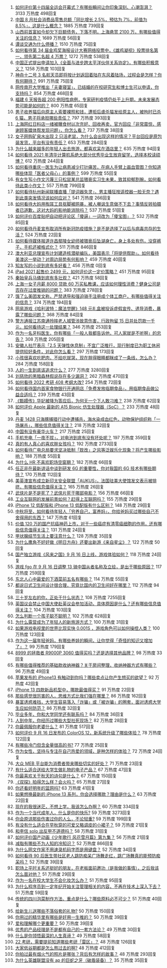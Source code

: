 1. [如何评价第十四届全运会开幕式？有哪些瞬间让你印象深刻、心潮澎湃？](https://www.zhihu.com/question/487062564) 3133 万热度 498回复
1. [中国 8 月社会消费品零售总额「同比增长 2.5%，预估为 7%，前值为 8.5%」，这是什么概念？](https://www.zhihu.com/question/486932494) 1885 万热度 739回复
1. [山西前首富如今却欠下巨额债务，下落不明，上海悬赏 2100 万，有哪些值得关注的信息？](https://www.zhihu.com/question/487252576) 1689 万热度 56回复
1. [谭谈交通为什么停播？](https://www.zhihu.com/question/322357580) 1510 万热度 75回复
1. [如何看待第 34 届金鸡奖海报设计大赛网络投票中，《雄鸡凝视》投票排名第一，领先第二名超 4 万票？](https://www.zhihu.com/question/483709218) 1272 万热度 538回复
1. [中国正式提出申请加入《全面与进步跨太平洋伙伴关系协定》，有哪些积极意义？](https://www.zhihu.com/question/487298162) 1258 万热度 103回复
1. [神舟十二号 3 名航天员即将按计划返回着陆在东风着陆场，过程会是怎样？你有何期待？](https://www.zhihu.com/question/486903558) 991 万热度 75回复
1. [网传南开大学推出「夫妻寝室」，已结婚的在校研究生和博士生可以申请，你支持吗？](https://www.zhihu.com/question/486664789) 854 万热度 468回复
1. [福建 6 天报告超 200 例阳性病例，专家研判疫情仍处于上升期，未来发展态势可能是如何的？](https://www.zhihu.com/question/487338745) 800 万热度 65回复
1. [男子收养猫后向原主人索要裸照和钱，遭拒后虐杀猫发给原主人，被拘时已杀 6 猫，男子将承担哪些责任？](https://www.zhihu.com/question/486853278) 797 万热度 393回复
1. [上海网红日料店一绪被曝食材以次充好、回收再卖，官方回应「非常震惊，感谢顾客媒体帮发现问题」，你怎么看？](https://www.zhihu.com/question/486860382) 737 万热度 38回复
1. [女子网购矿泉水出现 2 只活老鼠，为什么会出现这样的情况？平台回应是原包装发货，平台有没有责任？](https://www.zhihu.com/question/487171888) 653 万热度 284回复
1. [为什么越来越多的年轻人出去旅游，都喜欢呆在酒店里？](https://www.zhihu.com/question/485764522) 635 万热度 94回复
1. [如何看待 2021 年清华计算机系绝大部分优秀毕业生放弃留学，选择本校读硕博？](https://www.zhihu.com/question/486936926) 612 万热度 244回复
1. [如何看待重庆一医生为让病患减少打针痛苦，在病人手臂上画血管图？你知道哪些体现「医者父母心」的事例？](https://www.zhihu.com/question/487034308) 599 万热度 55回复
1. [有女生写小作文污蔑三只松鼠某总监猥亵实习生未果，致其抑郁割腕，如何看待此类小作文？](https://www.zhihu.com/question/486704342) 557 万热度 799回复
1. [如何看待杭州新闻联播直播「提词器失灵」，男主播狂按遥控器一脸无奈？遇到此类突发情况该如何应对？](https://www.zhihu.com/question/487183789) 541 万热度 266回复
1. [如何看待大妈用掏耳工具抠脚被网暴，被人嘲讽生意做不下去？事情反转拍摄者已道歉，这对大妈的影响能消除吗？](https://www.zhihu.com/question/487198728) 537 万热度 51回复
1. [如何评价百度贴吧自动把评论区「傻逼」一词改为「傻宝图」？](https://www.zhihu.com/question/486910251) 532 万热度 85回复
1. [如何看待丹麦宣布取消所有新冠防疫措施？是不是选择了以后与病毒共存的生活？](https://www.zhihu.com/question/486885290) 524 万热度 22回复
1. [如何看待媒体报道许昌鄢陵女幼师被猥亵后坠湖身亡，身上多处有伤，没穿裤子，手机还被格式化？](https://www.zhihu.com/question/486478473) 511 万热度 846回复
1. [澳大利亚总理宣布计划建造核潜艇编队，美国表示「将提供帮助」。如何看待美澳这一举动？对周边局势有何影响？](https://www.zhihu.com/question/487196387) 459 万热度 40回复
1. [知友写的小说到底有多好看？](https://www.zhihu.com/xen/market/ecom-page/1420714367965421568) 456 万热度 0回复
1. [iPad 2021 起售价 2499 元，如何评价这一定价策略？](https://www.zhihu.com/question/486894087) 451 万热度 95回复
1. [秦始皇兵马俑到底有多壮观？](https://www.zhihu.com/question/64107181) 421 万热度 58回复
1. [上海一女子月薪 8000 贷款 60 万买私教课，应该如何理性消费？健身公司是否存在过度推销的问题？](https://www.zhihu.com/question/487006969) 383 万热度 278回复
1. [饿了么美团发文称，严禁诱导和强迫骑手注册成个体工商户，有哪些值得关注的信息？](https://www.zhihu.com/question/486968340) 374 万热度 194回复
1. [网易游戏《哈利波特：魔法觉醒》148 元礼盒被投诉虚假宣传、诱导消费，暴露了哪些问题？](https://www.zhihu.com/question/486055459) 368 万热度 84回复
1. [警方通报江苏南通拎摔老人城管涉故意伤害，行政拘留 15 日并处罚款一千元，如何看待这一处理结果？](https://www.zhihu.com/question/487156357) 346 万热度 253回复
1. [作为一名牙科医生，你有哪些「一般人我都告诉他，可人家就是不听啊」的忠告？](https://www.zhihu.com/question/56477060) 308 万热度 205回复
1. [安徽人社厅表示「2.5 天弹性休息制」不宜广泛推行，现行制度已为职工休闲提供较好条件，对此你怎么看？](https://www.zhihu.com/question/486533626) 297 万热度 173回复
1. [小孩很喜欢吃肥肉，不给吃就哭，现在胖得眼睛都眯成了一条线，怎么办？](https://www.zhihu.com/question/486703443) 284 万热度 158回复
1. [人的一生到底该追求什么？](https://www.zhihu.com/question/38869606) 277 万热度 3280回复
1. [刘慈欣的黑暗森林假说存在多少漏洞？](https://www.zhihu.com/question/451440009) 262 万热度 470回复
1. [如何看待 2022 考研 408 考纲大改?](https://www.zhihu.com/question/486872497) 254 万热度 72回复
1. [如何看待国内首家食物银行开通网店「免费发放临期食品」，用临期食品做公益合适吗？](https://www.zhihu.com/question/487145213) 239 万热度 43回复
1. [《甄嬛传》华妃被降为答应后，为何无一个下人敢刁难？](https://www.zhihu.com/question/485335805) 238 万热度 62回复
1. [如何评价 Apple 最新的 A15 Bionic 仿生处理器（SoC）？](https://www.zhihu.com/question/486896326) 233 万热度 48回复
1. [丹麦 1428 只海豚捕猎行动中遭捕杀，海水染成血红色，动物保护组织称「一场屠杀」，哪些信息值得关注？](https://www.zhihu.com/question/486715589) 218 万热度 32回复
1. [中国有没有豪华火车？](https://www.zhihu.com/question/24385576) 217 万热度 25回复
1. [手机充电「一夜不拔」，对电池到底有没有坏处呢？](https://www.zhihu.com/question/351666337) 197 万热度 359回复
1. [真的有人真心的喜欢胖女孩吗？](https://www.zhihu.com/question/434828045) 192 万热度 2733回复
1. [如何看待广电总局要求坚决抵制「耽改」之风等泛娱乐化现象？将产生哪些影响？](https://www.zhihu.com/question/487337737) 188 万热度 55回复
1. [为什么 HR 不喜欢职场空窗期？](https://www.zhihu.com/question/484805276) 182 万热度 66回复
1. [任正非在最新讲话中谈到研发 6G 的重要性，你对我国的 6G 技术有哪些期待？](https://www.zhihu.com/question/486891354) 170 万热度 112回复
1. [美英澳宣布成立新印太安全联盟「AUKUS」，法国驻美大使馆发文表示被排挤，有哪些信息值得关注？](https://www.zhihu.com/question/487258464) 165 万热度 26回复
1. [武侠片是不是死了？武侠片死于哪部电影？](https://www.zhihu.com/question/19633656) 156 万热度 66回复
1. [工业互联网的发展前景如何？赶得上互联网吗？](https://www.zhihu.com/question/328370648) 155 万热度 29回复
1. [iPhone 12 低配版和 iPhone 13 低配版有什么区别？](https://www.zhihu.com/question/487015263) 148 万热度 29回复
1. [中秋将至，如何看待年轻人「穷养自己，富养妈」，你给爸妈买过哪些自己不舍得用的东西？](https://www.zhihu.com/question/487207477) 147 万热度 61回复
1. [价值 120 万的国产抗癌神药上市，对于一些癌症有清零癌细胞的作用，还有哪些信息值得关注？](https://www.zhihu.com/question/487048154) 131 万热度 24回复
1. [甲状腺结节生活上要注意什么？](https://www.zhihu.com/question/480834199) 128 万热度 35回复
1. [为什么鹰角不好好做《明日方舟》还要出新游《来自星尘》？](https://www.zhihu.com/question/487062782) 122 万热度 50回复
1. [国产独立游戏《风来之国》9 月 16 日上线，游戏体验如何？](https://www.zhihu.com/question/487026882) 118 万热度 24回复
1. [游戏 fgo 在 9 月 16 日调整 13 骑中国从者名称及立绘，是出于哪些原因？](https://www.zhihu.com/question/487087121) 117 万热度 259回复
1. [东北人心中最爱的下酒菜前五名有哪些？](https://www.zhihu.com/question/477928234) 114 万热度 55回复
1. [都说日式卫生间设计很合理，究竟比国内的卫生间好在哪里？](https://www.zhihu.com/question/475591520) 112 万热度 94回复
1. [三十岁左右的你，正处于什么状态？](https://www.zhihu.com/question/64072861) 108 万热度 7255回复
1. [英国议会禁止中国大使赴英议会参加活动，具体原因是什么？还有哪些信息值得关注？](https://www.zhihu.com/question/486913947) 104 万热度 103回复
1. [怎么判断一个孩子聪不聪明？](https://www.zhihu.com/question/460441961) 102 万热度 628回复
1. [为什么露营成为了年轻人的新旅游方式？](https://www.zhihu.com/question/484281183) 100 万热度 31回复
1. [如果游戏电视里的世界比现实快 0.001S ，游戏角色可以如何操控人类？](https://www.zhihu.com/question/487191269) 100 万热度 123回复
1. [作为这一届年轻爸妈，有哪些养娃的瞬间，让你觉得「奇怪的知识又增加了」？](https://www.zhihu.com/question/487191560) 99 万热度 179回复
1. [8999 的拯救者 R9000P 3060 值得买吗？还是选择其他品牌？](https://www.zhihu.com/question/485227705) 98 万热度 33回复
1. [有哪些值得推荐的基础款收纳神器？关于房间整理，收纳神器方式有哪些？](https://www.zhihu.com/question/47965798) 96 万热度 49回复
1. [苹果发布的 iPhone13 有触动到你吗？哪些卖点让你产生想买的欲望？](https://www.zhihu.com/question/486929670) 92 万热度 42回复
1. [iPhone 13 四款新品机型中，哪款最值得买？](https://www.zhihu.com/question/487173222) 91 万热度 22回复
1. [那些感觉很厉害的人，思维方式比我们强在哪里？](https://www.zhihu.com/question/444370761) 86 万热度 162回复
1. [暴富诱惑难挡，大学生容易落入「诈骗」或「被诈骗」的圈套，面对诱惑大学生应如何防范？](https://www.zhihu.com/question/486714962) 86 万热度 32回复
1. [毕业多年，你和大学同学还有联系吗？](https://www.zhihu.com/question/487261565) 84 万热度 36回复
1. [人到中年，你经历过哪些大型社死现场？](https://www.zhihu.com/question/487238703) 82 万热度 28回复
1. [你最佩服你老婆什么？](https://www.zhihu.com/question/19931723) 81 万热度 517回复
1. [如何评价 9 月 16 日发布的 ColorOS 12，新系统升级了哪些体验？](https://www.zhihu.com/question/487266554) 78 万热度 122回复
1. [有哪些冷门但含金量很高的书?](https://www.zhihu.com/question/485883881) 77 万热度 25回复
1. [作为女性，坚持与专注在自己热爱的领域，是种怎样的体验？](https://www.zhihu.com/question/486833040) 72 万热度 24回复
1. [大众 MEB 平台能为消费者带来哪些切实的好处？](https://www.zhihu.com/question/485969961) 71 万热度 23回复
1. [有什么适合送给大学生做礼物的电子产品？](https://www.zhihu.com/question/450179656) 67 万热度 47回复
1. [你最喜欢关于秋天的诗句是什么？](https://www.zhihu.com/question/478993110) 67 万热度 150回复
1. [《双探》拍得怎么样？会火吗？](https://www.zhihu.com/question/392103010) 65 万热度 27回复
1. [你还看好明年的篮网吗?](https://www.zhihu.com/question/480114426) 63 万热度 41回复
1. [如果想换最新的 iPhone 13 系列，你会选择哪款？理由是什么？](https://www.zhihu.com/question/486917866) 63 万热度 22回复
1. [现在的我很迷茫，不想上学，我该怎么办啊？](https://www.zhihu.com/question/486323350) 60 万热度 334回复
1. [作为一个当代成年人，什么是你的快乐?](https://www.zhihu.com/question/479527243) 59 万热度 3273回复
1. [你会原谅那些伤害过你的人么，不论轻重?](https://www.zhihu.com/question/484562303) 59 万热度 199回复
1. [有没有什么适合在早秋穿的可爱又略调皮的小裙子？](https://www.zhihu.com/question/483746151) 59 万热度 21回复
1. [和李信 solo 出反甲不道德吗？](https://www.zhihu.com/question/484210739) 58 万热度 31回复
1. [如何评价国产动画《少年歌行 风花雪月篇》第九集？](https://www.zhihu.com/question/486711897) 56 万热度 21回复
1. [减脂有哪些不为人知的冷知识？](https://www.zhihu.com/question/289060470) 52 万热度 866回复
1. [为什么网文作家不用速录机码字而是用键盘？](https://www.zhihu.com/question/440008620) 52 万热度 34回复
1. [如何看待 90 后医生带社区老人跳防痴呆广场舞走红，跳广场舞真的能预防痴呆吗？](https://www.zhihu.com/question/486798425) 52 万热度 39回复
1. [职场上平时关系还挺好的朋友，在老板面前邀功（是我做的事情），之后我该怎么面对他？](https://www.zhihu.com/question/486532077) 51 万热度 29回复
1. [作为一名在校大学生不会化妆怎么办？](https://www.zhihu.com/question/471149650) 51 万热度 95回复
1. [为什么程序员到一定年纪开始关注管理相关的内容，不再在技术上深入下去？](https://www.zhihu.com/question/485901214) 51 万热度 59回复
1. [传统的四川泡菜制作方法、重点是什么？哪些原料必不可少？](https://www.zhihu.com/question/34702520) 51 万热度 40回复
1. [给新生儿送哪些不落俗套的礼物?](https://www.zhihu.com/question/355118694) 50 万热度 150回复
1. [你用过的精华里有哪些是好用一生推的？](https://www.zhihu.com/question/485804314) 50 万热度 39回复
1. [爱和理解哪个更重要？](https://www.zhihu.com/question/40017710) 50 万热度 39回复
1. [优秀的产品经理是不是都有自己的一套方法论？](https://www.zhihu.com/question/472794460) 49 万热度 30回复
1. [什么是你领悟最深的人生真谛？](https://www.zhihu.com/question/363358319) 49 万热度 58回复
1. [22 考研，需要提前知道哪些考研「雷区」？](https://www.zhihu.com/question/448380449) 48 万热度 126回复
1. [大家低谷期都是怎么熬过去的啊?](https://www.zhihu.com/question/482107779) 48 万热度 412回复
1. [你拍过最有烟火气的照片是哪张？背后有怎样的故事？](https://www.zhihu.com/question/487199808) 48 万热度 293回复
1. [为什么英雄联盟没有 ap 的巨蛇之牙（破盾装备）？](https://www.zhihu.com/question/484251454) 35 万热度 35回复